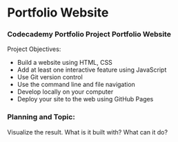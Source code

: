 # Portfolio Website

### Codecademy Portfolio Project Portfolio Website


Project Objectives:
- Build a website using HTML, CSS
- Add at least one interactive feature using JavaScript
- Use Git version control
- Use the command line and file navigation
- Develop locally on your computer
- Deploy your site to the web using GitHub Pages


### Planning and Topic:
Visualize the result. What is it built with? What can it do?

